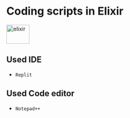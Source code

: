 # Coding scripts in Elixir

<img src="https://cdn.jsdelivr.net/gh/devicons/devicon/icons/elixir/elixir-original.svg" alt="elixir" width="60" height="50"/> 
 
## Used IDE 
- `Replit`

## Used Code editor
- `Notepad++`
